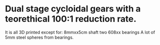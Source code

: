 # Dual stage cycloidal gears with a teorethical 100:1 reduction rate.

It is all 3D printed except for:
  8mmxx5cm shaft
  two 608xx bearings
  A lot of 5mm steel spheres from bearings. 
